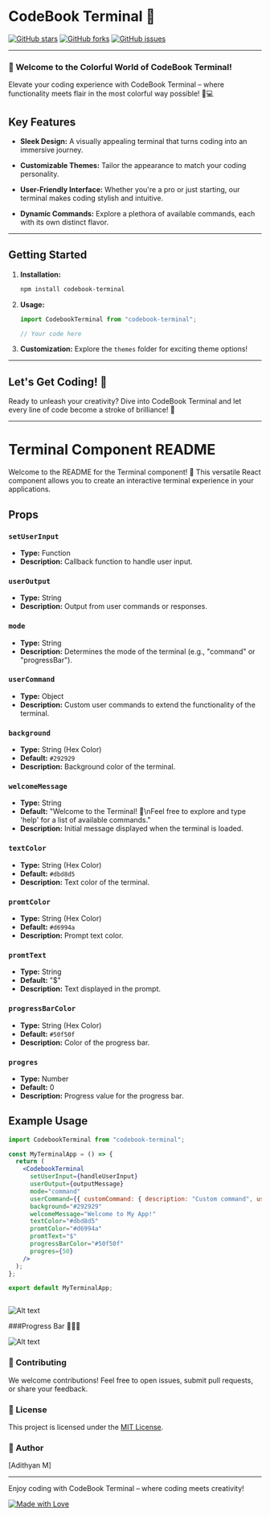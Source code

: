 <!-- Welcome to CodeBook Terminal! -->

# CodeBook Terminal 🚀

[![GitHub stars](https://img.shields.io/github/stars/adhithyankrishna/codebook-terminal?style=social)](https://github.com/adhithyankrishna/codebook-terminal/stargazers)
[![GitHub forks](https://img.shields.io/github/forks/adhithyankrishna/codebook-terminal?style=social)](https://github.com/adhithyankrishna/codebook-terminal/network/members)
[![GitHub issues](https://img.shields.io/github/issues/adhithyankrishna/codebook-terminal)](https://github.com/adhithyankrishna/codebook-terminal/issues)

---

### 🌈 Welcome to the Colorful World of CodeBook Terminal!

Elevate your coding experience with CodeBook Terminal – where functionality meets flair in the most colorful way possible! 🎨💻

## Key Features

- **Sleek Design:** A visually appealing terminal that turns coding into an immersive journey.

- **Customizable Themes:** Tailor the appearance to match your coding personality.

- **User-Friendly Interface:** Whether you're a pro or just starting, our terminal makes coding stylish and intuitive.

- **Dynamic Commands:** Explore a plethora of available commands, each with its own distinct flavor.

---

## Getting Started

1. **Installation:**
    ```bash
    npm install codebook-terminal
    ```

2. **Usage:**
    ```javascript
    import CodebookTerminal from "codebook-terminal";

    // Your code here
    ```

3. **Customization:**
    Explore the `themes` folder for exciting theme options!

---

## Let's Get Coding! 🚀

Ready to unleash your creativity? Dive into CodeBook Terminal and let every line of code become a stroke of brilliance! 🌟

---
# Terminal Component README

Welcome to the README for the Terminal component! 🚀 This versatile React component allows you to create an interactive terminal experience in your applications.

## Props

### `setUserInput`
- **Type:** Function
- **Description:** Callback function to handle user input.

### `userOutput`
- **Type:** String
- **Description:** Output from user commands or responses.

### `mode`
- **Type:** String
- **Description:** Determines the mode of the terminal (e.g., "command" or "progressBar").

### `userCommand`
- **Type:** Object
- **Description:** Custom user commands to extend the functionality of the terminal.

### `background`
- **Type:** String (Hex Color)
- **Default:** `#292929`
- **Description:** Background color of the terminal.

### `welcomeMessage`
- **Type:** String
- **Default:** "Welcome to the Terminal! 🚀\nFeel free to explore and type 'help' for a list of available commands."
- **Description:** Initial message displayed when the terminal is loaded.

### `textColor`
- **Type:** String (Hex Color)
- **Default:** `#dbd8d5`
- **Description:** Text color of the terminal.

### `promtColor`
- **Type:** String (Hex Color)
- **Default:** `#d6994a`
- **Description:** Prompt text color.

### `promtText`
- **Type:** String
- **Default:** "$"
- **Description:** Text displayed in the prompt.

### `progressBarColor`
- **Type:** String (Hex Color)
- **Default:** `#50f50f`
- **Description:** Color of the progress bar.

### `progres`
- **Type:** Number
- **Default:** 0
- **Description:** Progress value for the progress bar.

## Example Usage

```jsx
import CodebookTerminal from "codebook-terminal";

const MyTerminalApp = () => {
  return (
    <CodebookTerminal
      setUserInput={handleUserInput}
      userOutput={outputMessage}
      mode="command"
      userCommand={{ customCommand: { description: "Custom command", usage: "customCommand", fn: () => {} } }}
      background="#292929"
      welcomeMessage="Welcome to My App!"
      textColor="#dbd8d5"
      promtColor="#d6994a"
      promtText="$"
      progressBarColor="#50f50f"
      progres={50}
    />
  );
};

export default MyTerminalApp;



``````
![Alt text](ezgif-2-7564f1914d.gif)


###Progress Bar 🎉🎉🎉

![Alt text](ezgif.com-video-to-gif.gif)

### 🤝 Contributing

We welcome contributions! Feel free to open issues, submit pull requests, or share your feedback.

### 📝 License

This project is licensed under the [MIT License](LICENSE).

### 👤 Author


[Adithyan M]

---

Enjoy coding with CodeBook Terminal – where coding meets creativity!

[![Made with Love](https://img.shields.io/badge/Made%20with-%E2%9D%A4-red)](https://github.com/adhithyankrishna/codebook-terminal)
